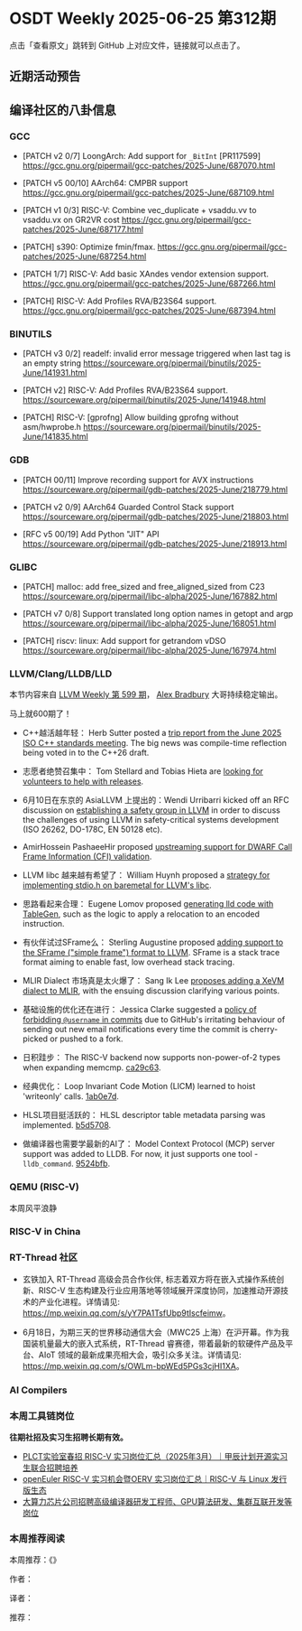 # OSDT Weekly 2025-06-25 第312期

点击「查看原文」跳转到 GitHub 上对应文件，链接就可以点击了。

## 近期活动预告

## 编译社区的八卦信息

### GCC

- [PATCH v2 0/7] LoongArch: Add support for `_BitInt` [PR117599]
  https://gcc.gnu.org/pipermail/gcc-patches/2025-June/687070.html

- [PATCH v5 00/10] AArch64: CMPBR support
  https://gcc.gnu.org/pipermail/gcc-patches/2025-June/687109.html

- [PATCH v1 0/3] RISC-V: Combine vec_duplicate + vsaddu.vv to vsaddu.vx on GR2VR cost
  https://gcc.gnu.org/pipermail/gcc-patches/2025-June/687177.html

- [PATCH] s390: Optimize fmin/fmax.
  https://gcc.gnu.org/pipermail/gcc-patches/2025-June/687254.html

- [PATCH 1/7] RISC-V: Add basic XAndes vendor extension support.
  https://gcc.gnu.org/pipermail/gcc-patches/2025-June/687266.html

- [PATCH] RISC-V: Add Profiles RVA/B23S64 support.
  https://gcc.gnu.org/pipermail/gcc-patches/2025-June/687394.html

### BINUTILS

- [PATCH v3 0/2] readelf: invalid error message triggered when last tag is an empty string
  https://sourceware.org/pipermail/binutils/2025-June/141931.html

- [PATCH v2] RISC-V: Add Profiles RVA/B23S64 support.
  https://sourceware.org/pipermail/binutils/2025-June/141948.html

- [PATCH] RISC-V: [gprofng] Allow building gprofng without asm/hwprobe.h
  https://sourceware.org/pipermail/binutils/2025-June/141835.html

### GDB

- [PATCH 00/11] Improve recording support for AVX instructions
  https://sourceware.org/pipermail/gdb-patches/2025-June/218779.html

- [PATCH v2 0/9] AArch64 Guarded Control Stack support
  https://sourceware.org/pipermail/gdb-patches/2025-June/218803.html

- [RFC v5 00/19] Add Python "JIT" API
  https://sourceware.org/pipermail/gdb-patches/2025-June/218913.html

### GLIBC

- [PATCH] malloc: add free_sized and free_aligned_sized from C23
  https://sourceware.org/pipermail/libc-alpha/2025-June/167882.html

- [PATCH v7 0/8] Support translated long option names in getopt and argp
  https://sourceware.org/pipermail/libc-alpha/2025-June/168051.html

- [PATCH] riscv: linux: Add support for getrandom vDSO
  https://sourceware.org/pipermail/libc-alpha/2025-June/167974.html

### LLVM/Clang/LLDB/LLD

本节内容来自 [LLVM Weekly 第 599 期](http://llvmweekly.org/issue/599)，
[Alex Bradbury](https://www.linkedin.com/in/alex-bradbury/) 大哥持续稳定输出。

马上就600期了！

* C++越活越年轻： Herb Sutter posted a [trip report from the June 2025 ISO C++ standards meeting](https://herbsutter.com/2025/06/21/trip-report-june-2025-iso-c-standards-meeting-sofia-bulgaria/).  The big news was compile-time reflection being voted in to the C++26 draft.

* 志愿者绝赞召集中： Tom Stellard and Tobias Hieta are [looking for volunteers to help with releases](https://discourse.llvm.org/t/looking-for-volunteers-to-help-with-releases/87018).

* 6月10日在东京的 AsiaLLVM 上提出的：Wendi Urribarri kicked off an RFC discussion on [establishing a safety group in LLVM](https://discourse.llvm.org/t/rfc-proposal-to-establish-a-safety-group-in-llvm/86916) in order to discuss the challenges of using LLVM in safety-critical systems development (ISO 26262, DO-178C, EN 50128 etc).

* AmirHossein PashaeeHir proposed [upstreaming support for DWARF Call Frame Information (CFI) validation](https://discourse.llvm.org/t/rfc-dwarf-cfi-validation/86936).

* LLVM libc 越来越有希望了： William Huynh proposed a [strategy for implementing stdio.h on baremetal for LLVM's libc](https://discourse.llvm.org/t/rfc-implementation-of-stdio-on-baremetal/86944).

* 思路看起来合理： Eugene Lomov proposed [generating lld code with TableGen](https://discourse.llvm.org/t/rfc-tblgen-generate-linker-code-with-tablegen/86918), such as the logic to apply a relocation to an encoded instruction.

* 有伙伴试过SFrame么： Sterling Augustine proposed [adding support to the SFrame ("simple frame") format to LLVM](https://discourse.llvm.org/t/rfc-adding-sframe-support-to-llvm/86900).  SFrame is a stack trace format aiming to enable fast, low overhead stack tracing.

* MLIR Dialect 市场真是太火爆了： Sang Ik Lee [proposes adding a XeVM dialect to MLIR](https://discourse.llvm.org/t/mlir-rfc-dialect-xevm-proposal-for-new-xevm-dialect/86955), with the ensuing discussion clarifying various points.

* 基础设施的优化还在进行： Jessica Clarke suggested a [policy of forbidding `@username` in commits](https://discourse.llvm.org/t/forbidding-username-in-commits/86997) due to GitHub's irritating behaviour of sending out new email notifications every time the commit is cherry-picked or pushed to a fork.

* 日积跬步： The RISC-V backend now supports non-power-of-2 types when expanding memcmp.
  [ca29c63](https://github.com/llvm/llvm-project/commit/ca29c632f06f).

* 经典优化： Loop Invariant Code Motion (LICM) learned to hoist 'writeonly' calls.
  [1ab0e7d](https://github.com/llvm/llvm-project/commit/1ab0e7dd60e2).

* HLSL项目挺活跃的： HLSL descriptor table metadata parsing was implemented.
  [b5d5708](https://github.com/llvm/llvm-project/commit/b5d5708128e9).

* 做编译器也需要学最新的AI了： Model Context Protocol (MCP) server support was added to LLDB. For now, it just supports one tool - `lldb_command`.
  [9524bfb](https://github.com/llvm/llvm-project/commit/9524bfb27020).

### QEMU (RISC-V)

本周风平浪静

### RISC-V in China

### RT-Thread 社区

- 玄铁加入 RT-Thread 高级会员合作伙伴, 标志着双方将在嵌入式操作系统创新、RISC-V 生态构建及行业应用落地等领域展开深度协同，加速推动开源技术的产业化进程。详情请见: <https://mp.weixin.qq.com/s/yY7PA1TsfUbp9tIscfeimw>。

- 6月18日，为期三天的世界移动通信大会（MWC25 上海）在沪开幕。作为我国装机量最大的嵌入式系统，RT-Thread 睿赛德，带着最新的软硬件产品及平台、AIoT 领域的最新成果亮相大会，吸引众多关注。详情请见: <https://mp.weixin.qq.com/s/OWLm-bpWEd5PGs3cjHI1XA>。

### AI Compilers

### 本周工具链岗位

**往期社招及实习生招聘长期有效。**

- [PLCT实验室春招 RISC-V 实习岗位汇总（2025年3月）｜甲辰计划开源实习生联合招聘培养](https://mp.weixin.qq.com/s/no5v_YeGI3LUE7mYv5wUpQ)
- [openEuler RISC-V 实习机会暨OERV 实习岗位汇总｜RISC-V 与 Linux 发行版生态](https://mp.weixin.qq.com/s/87XEhORtte_iTTZqjinX2g)
- [大算力芯片公司招聘高级编译器研发工程师、GPU算法研发、集群互联开发等岗位](https://mp.weixin.qq.com/s/ONoNJ5jZmL794AdtlHrDuQ)

### 本周推荐阅读

本周推荐：《》

作者：

译者：

推荐：


